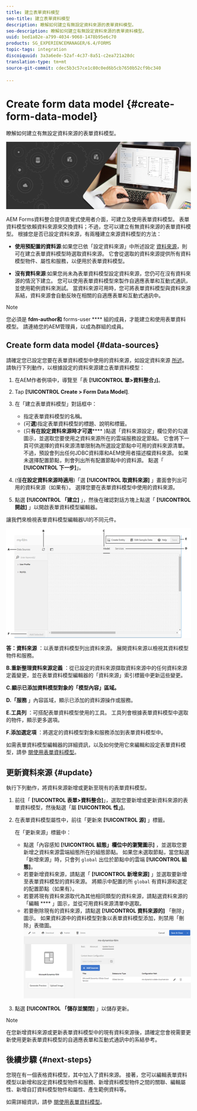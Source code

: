 ```yaml
---
title: 建立表單資料模型
seo-title: 建立表單資料模型
description: 瞭解如何建立有無設定資料來源的表單資料模型。
seo-description: 瞭解如何建立有無設定資料來源的表單資料模型。
uuid: bed1a82e-a799-4034-9068-1478b95e6c70
products: SG_EXPERIENCEMANAGER/6.4/FORMS
topic-tags: integration
discoiquuid: 3a3a6ede-52af-4c37-8a51-c2ea721a28dc
translation-type: tm+mt
source-git-commit: cdec5b3c57ce1c80c0ed6b5cb7650b52cf9bc340

---
```



# Create form data model {#create-form-data-model}

瞭解如何建立有無設定資料來源的表單資料模型。

![](do-not-localize/data-integeration.png)

AEM Forms資料整合提供直覺式使用者介面，可建立及使用表單資料模型。 表單資料模型依賴資料來源來交換資料；不過，您可以建立有無資料來源的表單資料模型。 根據您是否已設定資料來源，有兩種建立來源資料模型的方法：

* **使用預配置的資料源**:如果您已依「設定資料來源」中所述設定 [資料來源](/help/forms/using/configure-data-sources.md)，則可在建立表單資料模型時選取資料來源。 它會從選取的資料來源提供所有資料模型物件、屬性和服務，以便用於表單資料模型。

* **沒有資料來源**:如果您尚未為表單資料模型設定資料來源，您仍可在沒有資料來源的情況下建立。 您可以使用表單資料模型來製作自適應表單和互動式通訊，並使用範例資料來測試。 當資料來源可用時，您可將表單資料模型與資料來源系結，資料來源會自動反映在相關的自適應表單和互動式通訊中。

>[!NOTE]
>
>您必須是 **fdm-author和** forms-user **** 組的成員，才能建立和使用表單資料模型。 請連絡您的AEM管理員，以成為群組的成員。

## Create form data model {#data-sources}

請確定您已設定您要在表單資料模型中使用的資料來源，如設定資料來源 [所述](/help/forms/using/configure-data-sources.md)。 請執行下列動作，以根據設定的資料來源建立表單資料模型：

1. 在AEM作者例項中，導覽至「表 **[!UICONTROL 單>資料整合」]**。
1. Tap **[!UICONTROL Create > Form Data Model]**.
1. 在「建立表單資料模型」對話框中：

   * 指定表單資料模型的名稱。
   * (可&#x200B;**選**)指定表單資料模型的標題、說明和標籤。
   * (只&#x200B;**有在設定資料來源時才可選****** )點選「資料來源設定」欄位旁的勾選圖示，並選取您要使用之資料來源所在的雲端服務設定節點。 它會將下一頁可供選擇的資料來源清單限制為所選設定節點中可用的資料來源清單。 不過，預設會列出任何JDBC資料庫和AEM使用者描述檔資料來源。 如果未選擇配置節點，則會列出所有配置節點中的資料源。
   點選「 **[!UICONTROL 下一步]**」。

1. (僅&#x200B;**在設定資料來源時適用**)「選 **[!UICONTROL 取資料來源]** 」畫面會列出可用的資料來源（如果有）。 選擇您要在表單資料模型中使用的資料來源。
1. 點選 **[!UICONTROL 「建立]** 」，然後在確認對話方塊上點選「 **[!UICONTROL 開啟]** 」以開啟表單資料模型編輯器。

讓我們來檢視表單資料模型編輯器UI的不同元件。

![具有三個資料來源的表單資料模型- REST風格的服務、AEM使用者設定檔和RDBMS。](assets/fdm-ui.png)

**答：資料來源** ：以表單資料模型列出資料來源。 展開資料來源以檢視其資料模型物件和服務。

**B.重新整理資料來源定義** ：從已設定的資料來源擷取資料來源中的任何資料來源定義變更，並在表單資料模型編輯器的「資料來源」索引標籤中更新這些變更。

**C.顯示已添加資料模型對象的「模型內容」區域。**

**D.「服務** 」內容區域，顯示已添加的資料源操作或服務。

**E.工具列** ：可搭配表單資料模型使用的工具。 工具列會根據表單資料模型中選取的物件，顯示更多選項。

**F.添加選定項** ：將選定的資料模型對象和服務添加到表單資料模型中。

如需表單資料模型編輯器的詳細資訊，以及如何使用它來編輯和設定表單資料模型，請參 [閱使用表單資料模型](/help/forms/using/work-with-form-data-model.md)。

## 更新資料來源 {#update}

執行下列動作，將資料來源新增或更新至現有的表單資料模型。

1. 前往「 **[!UICONTROL 表單>資料整合]**」，選取您要新增或更新資料來源的表單資料模型，然後點選「屬 **[!UICONTROL 性」]**。
1. 在表單資料模型屬性中，前往「更新來 **[!UICONTROL 源]** 」標籤。

   在「更新來源」標籤中：

   * 點選「內容感知 **[!UICONTROL 組態」欄位中的瀏覽圖示]** ，並選取您要新增之資料來源雲端組態所在的組態節點。 如果您未選取節點，當您點選「新增來源」時，只會列 `global` 出位於節點中的雲端 **[!UICONTROL 組態]**。
   * 若要新增資料來源，請點選「 **[!UICONTROL 新增來源]** 」並選取要新增至表單資料模型的資料來源。 將顯示中配置的所 `global` 有資料源和選定的配置節點（如果有）。
   * 若要將現有資料來源取代為其他相同類型的資料來源，請點選資料來源的「編輯 **** 」圖示，並從可用資料來源清單中選取。
   * 若要刪除現有的資料來源，請點選 **[!UICONTROL 資料來源的]** 「刪除」圖示。 如果資料源中的資料模型對象以表單資料模型添加，則禁用「刪除」表徵圖。
   ![fdm-properties](assets/fdm-properties.png)

1. 點選 **[!UICONTROL 「儲存並關閉]** 」以儲存更新。

>[!NOTE]
>
>在您新增資料來源或更新表單資料模型中的現有資料來源後，請確定您會視需要更新使用更新表單資料模型的自適應表單和互動式通訊中的系結參考。

## 後續步驟 {#next-steps}

您現在有一個表格資料模型，其中加入了資料來源。 接著，您可以編輯表單資料模型以新增和設定資料模型物件和服務、新增資料模型物件之間的關聯、編輯屬性、新增自訂資料模型物件和屬性、產生範例資料等。

如需詳細資訊，請參 [閱使用表單資料模型](/help/forms/using/work-with-form-data-model.md)。
